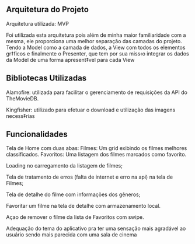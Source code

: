 ## Arquitetura do Projeto

Arquitetura utilizada: MVP

Foi utilizada esta arquitetura pois além de minha maior familiaridade com a mesma, ele proporciona 
uma melhor separação das camadas do projeto. Tendo a Model como a camada de dados, a View 
com todos os elementos gr‡ficos e finalmente o Presenter, que tem por sua miss‹o integrar os 
dados da Model de uma forma apresent‡vel para cada View 

## Bibliotecas Utilizadas

Alamofire: utilizada para facilitar o gerenciamento de requisições da API do TheMovieDB.

Kingfisher: utilizado para efetuar o download e utilização das imagens necess‡rias

## Funcionalidades

Tela de Home com duas abas:
Filmes: Um grid exibindo os filmes melhores classificados.
Favoritos: Uma listagem dos filmes marcados como favorito. 

Loading no carregamento da listagem de filmes;

Tela de tratamento de erros (falta de internet e erro na api) na tela de Filmes;

Tela de detalhe do filme com informações dos gêneros;

Favoritar um filme na tela de detalhe com armazenamento local. 

Açao de remover o filme da lista de Favoritos com swipe.

Adequação do tema do aplicativo pra ter uma sensação mais agradável ao 
usuário sendo mais parecida com uma sala de cinema

